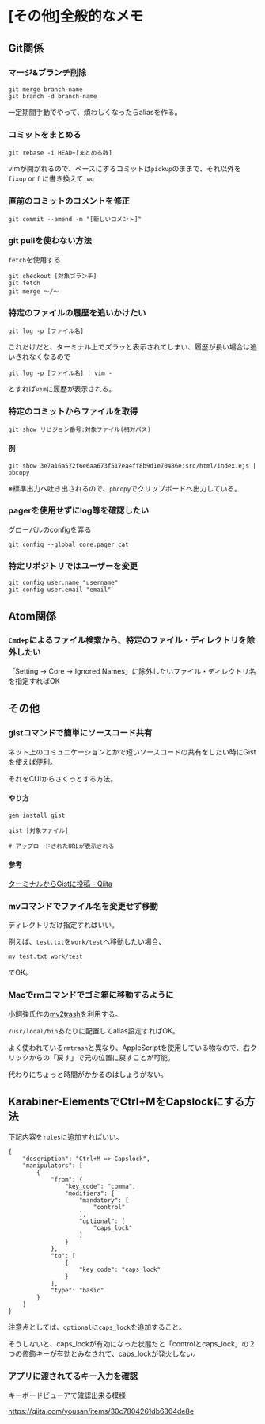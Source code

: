 # [その他]全般的なメモ


## Git関係

### マージ&ブランチ削除

```
git merge branch-name
git branch -d branch-name
```

一定期間手動でやって、煩わしくなったらaliasを作る。

### コミットをまとめる

```
git rebase -i HEAD~[まとめる数]
```

vimが開かれるので、ベースにするコミットは`pickup`のままで、それ以外を`fixup` or `f` に書き換えて`:wq`


### 直前のコミットのコメントを修正

```
git commit --amend -m "[新しいコメント]"
```

### git pullを使わない方法

`fetch`を使用する

```
git checkout [対象ブランチ]
git fetch
git merge ～/～
```

### 特定のファイルの履歴を追いかけたい

```
git log -p [ファイル名]
```

これだけだと、ターミナル上でズラッと表示されてしまい、履歴が長い場合は追いきれなくなるので

```
git log -p [ファイル名] | vim -
```

とすれば`vim`に履歴が表示される。


### 特定のコミットからファイルを取得

```
git show リビジョン番号:対象ファイル(相対パス)
```

#### 例

```
git show 3e7a16a572f6e6aa673f517ea4ff8b9d1e70486e:src/html/index.ejs | pbcopy
```

※標準出力へ吐き出されるので、`pbcopy`でクリップボードへ出力している。

### pagerを使用せずにlog等を確認したい

グローバルのconfigを弄る

```
git config --global core.pager cat
```

### 特定リポジトリではユーザーを変更

```
git config user.name "username"
git config user.email "email"
```


## Atom関係

### `Cmd+p`によるファイル検索から、特定のファイル・ディレクトリを除外したい

「Setting -> Core -> Ignored Names」に除外したいファイル・ディレクトリ名を指定すればOK


## その他

### gistコマンドで簡単にソースコード共有

ネット上のコミュニケーションとかで短いソースコードの共有をしたい時にGistを使えば便利。

それをCUIからさくっとする方法。

#### やり方

```
gem install gist

gist [対象ファイル]

# アップロードされたURLが表示される
```

#### 参考

[ターミナルからGistに投稿 - Qiita](http://qiita.com/smison/items/d7fdec3a1b74a0d22c36)


### mvコマンドでファイル名を変更せず移動

ディレクトリだけ指定すればいい。

例えば、`test.txt`を`work/test`へ移動したい場合、

```
mv test.txt work/test
```

でOK。


### Macでrmコマンドでゴミ箱に移動するように

小飼弾氏作の[mv2trash](https://github.com/dankogai/osx-mv2trash/blob/master/bin/mv2trash)を利用する。

`/usr/local/bin`あたりに配置してalias設定すればOK。

よく使われている`rmtrash`と異なり、AppleScriptを使用している物なので、右クリックからの「戻す」で元の位置に戻すことが可能。

代わりにちょっと時間がかかるのはしょうがない。




## Karabiner-ElementsでCtrl+MをCapslockにする方法

下記内容を`rules`に追加すればいい。

```
{
    "description": "Ctrl+M => Capslock",
    "manipulators": [
        {
            "from": {
                "key_code": "comma",
                "modifiers": {
                    "mandatory": [
                        "control"
                    ],
                    "optional": [
                        "caps_lock"
                    ]
                }
            },
            "to": [
                {
                    "key_code": "caps_lock"
                }
            ],
            "type": "basic"
        }
    ]
}
```

注意点としては、`optional`に`caps_lock`を追加すること。

そうしないと、caps_lockが有効になった状態だと「controlとcaps_lock」の２つの修飾キーが有効とみなされて、caps_lockが発火しない。

### アプリに渡されてるキー入力を確認

キーボードビューアで確認出来る模様

https://qiita.com/yousan/items/30c7804261db6364de8e

